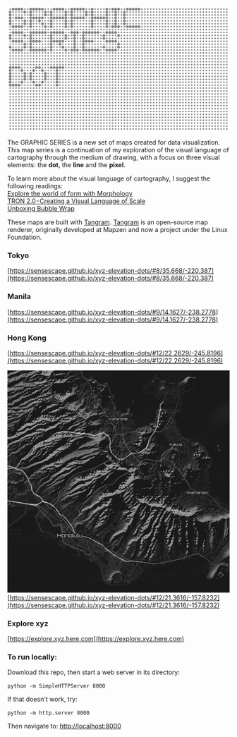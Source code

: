 ![GRAPHIC SERIES](https://raw.githubusercontent.com/sensescape/xyz-elevation-dots/master/images/dots-title5.png)

The GRAPHIC SERIES is a new set of maps created for data visualization. This map series is a continuation of my exploration of the visual language of cartography through the medium of drawing, with a focus on three visual elements: the **dot**, the **line** and the **pixel**.

To learn more about the visual language of cartography, I suggest the following readings:<br/>
[Explore the world of form with Morphology](https://www.mapzen.com/blog/morphology/)<br/>
[TRON 2.0 - Creating a Visual Language of Scale](https://geraldinesarmiento.com/#/tron-creating-a-visual-language-of-scale/)<br/>
[Unboxing Bubble Wrap](https://www.mapzen.com/blog/bubble-wrap-carto/)

These maps are built with [Tangram](https://www.mapzen.com/products/tangram/). [Tangram](https://github.com/tangrams/tangram) is an open-source map renderer, originally developed at Mapzen and now a project under the Linux Foundation.

### Tokyo
[https://sensescape.github.io/xyz-elevation-dots/#8/35.668/-220.387](https://sensescape.github.io/xyz-elevation-dots/#8/35.668/-220.387)

### Manila
[https://sensescape.github.io/xyz-elevation-dots/#9/14.1627/-238.2778](https://sensescape.github.io/xyz-elevation-dots/#9/14.1627/-238.2778)

### Hong Kong
[https://sensescape.github.io/xyz-elevation-dots/#12/22.2629/-245.8196](https://sensescape.github.io/xyz-elevation-dots/#12/22.2629/-245.8196)

![DOTS](https://raw.githubusercontent.com/sensescape/xyz-elevation-dots/master/images/xyz-elevation-dots-map1.jpg)
[https://sensescape.github.io/xyz-elevation-dots/#12/21.3616/-157.8232](https://sensescape.github.io/xyz-elevation-dots/#12/21.3616/-157.8232)

### Explore xyz

[https://explore.xyz.here.com](https://explore.xyz.here.com)

### To run locally:

Download this repo, then start a web server in its directory:

    python -m SimpleHTTPServer 8000
    
If that doesn't work, try:

    python -m http.server 8000
    
Then navigate to: [http://localhost:8000](http://localhost:8000)
